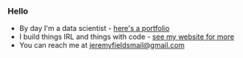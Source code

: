 ### Hello

- By day I'm a data scientist - [here's a portfolio](https://github.com/delafields/delafields.github.io)
- I build things IRL and things with code -  [see my website for more](https://www.jeremyfields.xyz/)
- You can reach me at jeremyfieldsmail@gmail.com
